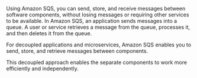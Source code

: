 Using Amazon SQS, you can send, store, and receive messages between software components, without losing messages or requiring other services to be available. In Amazon SQS, an application sends messages into a queue. A user or service retrieves a message from the queue, processes it, and then deletes it from the queue.

For decoupled applications and microservices, Amazon SQS enables you to send, store, and retrieve messages between components. 

This decoupled approach enables the separate components to work more efficiently and independently.
